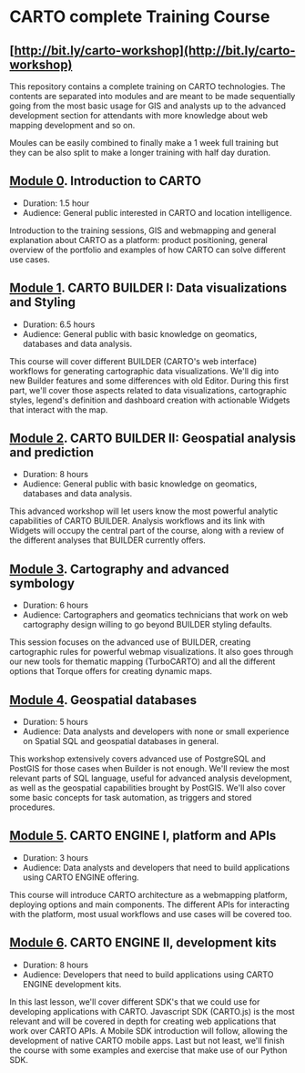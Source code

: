 CARTO complete Training Course
==============================

## [http://bit.ly/carto-workshop](http://bit.ly/carto-workshop)

This repository contains a complete training on CARTO technologies. The contents are separated into modules and are meant to be made sequentially going from the most basic usage for GIS and analysts up to the advanced development section for attendants with more knowledge about web mapping development and so on.

Moules can be easily combined to finally make a 1 week full training but they can be also split to make a longer training with half day duration.

## [Module 0](00-intro-carto/). Introduction to CARTO

- Duration: 1.5 hour
- Audience: General public interested in CARTO and location intelligence.

Introduction to the training sessions, GIS and webmapping and general explanation about CARTO as a platform: product positioning, general overview of the portfolio and examples of how CARTO can solve different use cases.

## [Module 1](01-builder-visualization/). CARTO BUILDER I: Data visualizations and Styling

- Duration: 6.5 hours
- Audience: General public with basic knowledge on geomatics, databases and data analysis.

This course will cover different BUILDER (CARTO's web interface) workflows for generating cartographic data visualizations. We'll dig into new Builder features and some differences with old Editor. During this first part, we'll cover those aspects related to data visualizations, cartographic styles, legend's definition and dashboard creation with actionable Widgets that interact with the map.

## [Module 2](02-builder-analysis/). CARTO BUILDER II: Geospatial analysis and prediction

- Duration: 8 hours
- Audience: General public with basic knowledge on geomatics, databases and data analysis.

This advanced workshop will let users know the most powerful analytic capabilities of CARTO BUILDER. Analysis workflows and its link with Widgets will occupy the central part of the course, along with a review of the different analyses that BUILDER currently offers.

## [Module 3](03-cartography/). Cartography and advanced symbology

- Duration: 6 hours
- Audience: Cartographers and geomatics technicians that work on web cartography design willing to go beyond BUILDER styling defaults.

This session focuses on the advanced use of BUILDER, creating cartographic rules for powerful webmap visualizations. It also goes through our new tools for thematic mapping (TurboCARTO) and all the different options that Torque offers for creating dynamic maps.

## [Module 4](04-database/). Geospatial databases

- Duration: 5 hours
- Audience: Data analysts and developers with none or small experience on Spatial SQL and geospatial databases in general.

This workshop extensively covers advanced use of PostgreSQL and PostGIS for those cases when Builder is not enough. We'll review the most relevant parts of SQL language, useful for advanced analysis development, as well as the geospatial capabilities brought by PostGIS. We'll also cover some basic concepts for task automation, as triggers and stored procedures.

## [Module 5](05-apis/). CARTO ENGINE I, platform and APIs

- Duration: 3 hours
- Audience: Data analysts and developers that need to build applications using CARTO ENGINE offering.

This course will introduce CARTO architecture as a webmapping platform, deploying options and main components. The different APIs for interacting with the platform, most usual workflows and use cases will be covered too.

## [Module 6](06-sdks/). CARTO ENGINE II, development kits

- Duration: 8 hours
- Audience: Developers that need to build applications using CARTO ENGINE development kits.

In this last lesson, we'll cover different SDK's that we could use for developing applications with CARTO. Javascript SDK (CARTO.js) is the most relevant and will be covered in depth for creating web applications that work over CARTO APIs. A Mobile SDK introduction will follow, allowing the development of native CARTO mobile apps. Last but not least, we'll finish the course with some examples and exercise that make use of our Python SDK.

